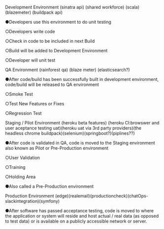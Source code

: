 Development Environment (sinatra api) (shared workforce) (scala) (blazemeter) (buildpack api)

●Developers use this environment to do unit testing

○Developers write code

○Check in code to be included in next Build

○Build will be added to Development Environment

○Developer will unit test


QA Environment (rainforest qa) (blaze meter) (elasticsearch?)

●After code/build has been successfully built in development environment, code/build will be released to QA environment

○Smoke Test

○Test New Features or Fixes

○Regression Test


Staging / Pilot Environment (heroku beta features) (heroku CI:browswer and user aceptance testing uat)(heroku uat via 3rd party providers)(the headless chrome buildpack)(selenium)(springboot?)(piplines??)


●After code is validated in QA, code is moved to the Staging environment also known as Pilot or Pre-Production environment

○User Validation 

○Training

○Holding Area

●Also called a Pre-Production environment


Production Environment (edge)(realemail)(productioncheck)(chatOps-slackintegration)(symfony)


●After software has passed acceptance testing, code is moved to where the application or system will reside and host actual / real data (as opposed to test data) or is available on a publicly accessible network or server.



